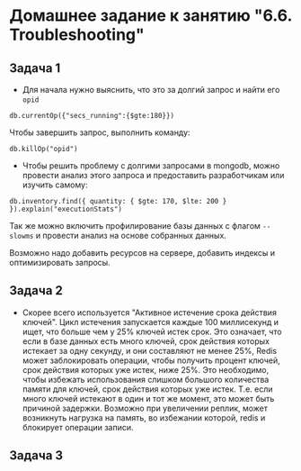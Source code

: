 # Домашнее задание к занятию "6.6. Troubleshooting"

## Задача 1

- Для начала нужно выяснить, что это за долгий запрос и найти его `opid`

`db.currentOp({"secs_running":{$gte:180}})`

Чтобы завершить запрос, выполнить команду:

`db.killOp("opid")`

- Чтобы решить проблему с долгими запросами в mongodb, можно провести анализ этого запроса и предоставить разработчикам или изучить самому:

`db.inventory.find({ quantity: { $gte: 170, $lte: 200 } }).explain("executionStats")`

Так же можно включить профилирование базы данных с флагом `--slowms` и провести анализ на основе собранных данных.

Возможно надо добавить ресурсов на сервере, добавить индексы и оптимизировать запросы.

## Задача 2

- Скорее всего используется "Активное истечение срока действия ключей".
Цикл истечения запускается каждые 100 миллисекунд и ищет, что больше чем у 25% ключей истек срок.
Это означает, что если в базе данных есть много ключей, срок действия которых истекает за одну секунду, 
  и они составляют не менее 25%, Redis может заблокировать операции, чтобы получить процент ключей, срок действия которых уже истек, ниже 25%.
Это необходимо, чтобы избежать использования слишком большого количества памяти для ключей, срок действия которых уже истек.
Т.е. если много ключей истекают в один и тот же момент, это может быть причиной задержки.
Возможно при увеличении реплик, может возникнуть нагрузка на память,
во избежании которой, redis и блокирует операции записи.  
  
## Задача 3

